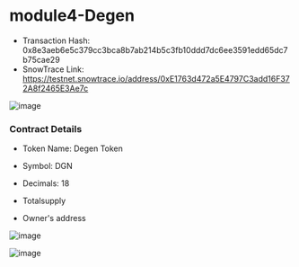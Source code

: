 # module4-Degen

- Transaction Hash: 0x8e3aeb6e5c379cc3bca8b7ab214b5c3fb10ddd7dc6ee3591edd65dc7b75cae29
- SnowTrace Link: https://testnet.snowtrace.io/address/0xE1763d472a5E4797C3add16F372A8f2465E3Ae7c

![image](https://github.com/user-attachments/assets/c061d6d9-447d-4d16-8716-7de8f65598ff)

### Contract Details
- Token Name: Degen Token

- Symbol: DGN

- Decimals: 18

- Totalsupply

- Owner's address

![image](https://github.com/user-attachments/assets/8256833d-3d38-4815-93f1-051fa025d8e1)

![image](https://github.com/user-attachments/assets/5d9f7602-94a4-46a2-80ad-d461bbbc0976)

